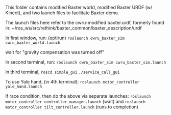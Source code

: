 This folder contains modified Baxter world, modified Baxter URDF (w/ Kinect),
and two launch files to facilitate Baxter demo.

The launch files here refer to the cwru-modified baxter.urdf, formerly found in:
~/ros_ws/src/rethink/baxter_common/baxter_description/urdf

In first window, run:
(optirun) `roslaunch cwru_baxter_sim cwru_baxter_world.launch`

wait for "gravity compensation was turned off"

In second terminal, run:
`roslaunch cwru_baxter_sim cwru_baxter_sim.launch` 

In third terminal,
`roscd simple_gui`
`./service_call_gui`

To use Yale hand, (in 4th terminal):
`roslaunch motor_controller yale_hand.launch`

If race condition, then do the above via separate launches:
`roslaunch motor_controller controller_manager.launch`
(wait) and
`roslaunch motor_controller tilt_controller.launch`
(runs to completion)
